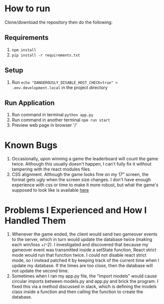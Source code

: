# How to run
Clone/download the repository then do the following:

## Requirements
1. `npm install`
2. `pip install -r requirements.txt`

## Setup
1. Run `echo "DANGEROUSLY_DISABLE_HOST_CHECK=true" > .env.development.local` in the project directory

## Run Application
1. Run command in terminal `python app.py`
2. Run command in another terminal `npm run start`
3. Preview web page in browser '/'

# Known Bugs
1. Occasionally, upon winning a game the leaderboard will count the game twice. Although this usually doesn't happen, I can't fully fix it without tampering with the react modules files.
3. CSS alignment. Although the game looks fine on my 17" screen, the format gets ugly when the screen size changes. I don't have enough experience with css or time to make it more robust, but what the game's supposed to look like is available [here](https://imgur.com/a/6rxlQCn)

# Problems I Experienced and How I Handled Them
1. Whenever the game ended, the client would send two gameover events to the server, which in turn would update the database twice (making each win/loss +/-2). I investigated and discovered that because my gameover event was transmitted inside a setState function, React strict mode would run that function twice. I could not disable react strict mode, so I instead patched it by keeping track of the current time when I update my database. If the times are too close, then the database will not update the second time.
2. Sometimes when I ran my app.py file, the "import models" would cause circular imports between models.py and app.py and brick the program. I fixed this via a method discussed in slack, which is defining the models class inside a function and then calling the function to create the database.
